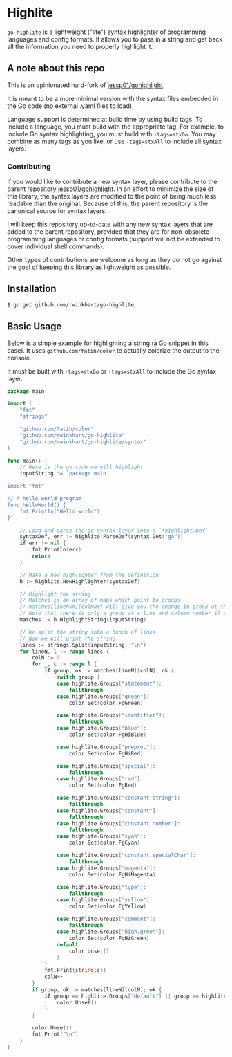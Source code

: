 # Highlite
`go-highlite` is a lightweight ("lite") syntax highlighter of programming languages and config formats.
It allows you to pass in a string and get back all the information you need to properly highlight it.

## A note about this repo
This is an opinionated hard-fork of [jessp01/gohighlight](https://github.com/jessp01/gohighlight).

It is meant to be a more minimal version with the syntax files embedded in the Go code (no external .yaml files to load).

Language support is determined at build time by using build tags. To include a language, you must build with the appropriate tag.
For example, to include Go syntax highlighting, you must build with `-tags=stxGo`.
You may combine as many tags as you like, or use `-tags=stxAll` to include all syntax layers.

### Contributing
If you would like to contribute a new syntax layer, please contribute to the parent repository [jessp01/gohighlight](https://github.com/jessp01/gohighlight).
In an effort to minimize the size of this library, the syntax layers are modified to the point of being much less readable than the original.
Because of this, the parent repository is the canonical source for syntax layers.

I will keep this repository up-to-date with any new syntax layers that are added to the parent repository, provided that they are for non-obsolete
programming languages or config formats (support will not be extended to cover individual shell commands).

Other types of contributions are welcome as long as they do not go against the goal of keeping this library as lightweight as possible.

## Installation
```sh
$ go get github.com/rwinkhart/go-highlite
```

## Basic Usage
Below is a simple example for highlighting a string (a Go snippet in this case).
It uses `github.com/fatih/color` to actually colorize the output to the console.

It must be built with `-tags=stxGo` or `-tags=stxAll` to include the Go syntax layer.

```go
package main

import (
    "fmt"
    "strings"

    "github.com/fatih/color"
    "github.com/rwinkhart/go-highlite"
    "github.com/rwinkhart/go-highlite/syntax"
)

func main() {
    // Here is the go code we will highlight
    inputString := `package main

import "fmt"

// A hello world program
func helloWorld() {
    fmt.Println("Hello world")
}`

    // Load and parse the go syntax layer into a `*highlight.Def`
    syntaxDef, err := highlite.ParseDef(syntax.Get("go"))
    if err != nil {
        fmt.Println(err)
        return
    }

    // Make a new highlighter from the definition
    h := highlite.NewHighlighter(syntaxDef)

    // Highlight the string
    // Matches is an array of maps which point to groups
    // matches[lineNum][colNum] will give you the change in group at that line and column number
    // Note that there is only a group at a line and column number if the syntax highlighting changed at that position
    matches := h.HighlightString(inputString)

    // We split the string into a bunch of lines
    // Now we will print the string
    lines := strings.Split(inputString, "\n")
    for lineN, l := range lines {
	    colN := 0
	    for _, c := range l {
		    if group, ok := matches[lineN][colN]; ok {
			    switch group {
			    case highlite.Groups["statement"]:
				    fallthrough
			    case highlite.Groups["green"]:
				    color.Set(color.FgGreen)

			    case highlite.Groups["identifier"]:
				    fallthrough
			    case highlite.Groups["blue"]:
				    color.Set(color.FgHiBlue)

			    case highlite.Groups["preproc"]:
				    color.Set(color.FgHiRed)

			    case highlite.Groups["special"]:
				    fallthrough
			    case highlite.Groups["red"]:
				    color.Set(color.FgRed)

			    case highlite.Groups["constant.string"]:
				    fallthrough
			    case highlite.Groups["constant"]:
				    fallthrough
			    case highlite.Groups["constant.number"]:
				    fallthrough
			    case highlite.Groups["cyan"]:
				    color.Set(color.FgCyan)

			    case highlite.Groups["constant.specialChar"]:
				    fallthrough
			    case highlite.Groups["magenta"]:
				    color.Set(color.FgHiMagenta)

			    case highlite.Groups["type"]:
				    fallthrough
			    case highlite.Groups["yellow"]:
				    color.Set(color.FgYellow)

			    case highlite.Groups["comment"]:
				    fallthrough
			    case highlite.Groups["high.green"]:
				    color.Set(color.FgHiGreen)
			    default:
				    color.Unset()
			    }
		    }
		    fmt.Print(string(c))
		    colN++
	    }
	    if group, ok := matches[lineN][colN]; ok {
		    if group == highlite.Groups["default"] || group == highlite.Groups[""] {
			    color.Unset()
		    }
	    }

	    color.Unset()
	    fmt.Print("\n")
    }
}
```
